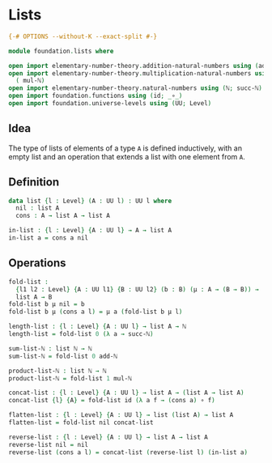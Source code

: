 # Lists

```agda
{-# OPTIONS --without-K --exact-split #-}

module foundation.lists where

open import elementary-number-theory.addition-natural-numbers using (add-ℕ)
open import elementary-number-theory.multiplication-natural-numbers using
  ( mul-ℕ)
open import elementary-number-theory.natural-numbers using (ℕ; succ-ℕ)
open import foundation.functions using (id; _∘_)
open import foundation.universe-levels using (UU; Level)
```

## Idea

The type of lists of elements of a type `A` is defined inductively, with an empty list and an operation that extends a list with one element from `A`.

## Definition

```agda
data list {l : Level} (A : UU l) : UU l where
  nil : list A
  cons : A → list A → list A

in-list : {l : Level} {A : UU l} → A → list A
in-list a = cons a nil
```

## Operations

```agda
fold-list :
  {l1 l2 : Level} {A : UU l1} {B : UU l2} (b : B) (μ : A → (B → B)) →
  list A → B
fold-list b μ nil = b
fold-list b μ (cons a l) = μ a (fold-list b μ l)

length-list : {l : Level} {A : UU l} → list A → ℕ
length-list = fold-list 0 (λ a → succ-ℕ)

sum-list-ℕ : list ℕ → ℕ
sum-list-ℕ = fold-list 0 add-ℕ

product-list-ℕ : list ℕ → ℕ
product-list-ℕ = fold-list 1 mul-ℕ

concat-list : {l : Level} {A : UU l} → list A → (list A → list A)
concat-list {l} {A} = fold-list id (λ a f → (cons a) ∘ f)

flatten-list : {l : Level} {A : UU l} → list (list A) → list A
flatten-list = fold-list nil concat-list

reverse-list : {l : Level} {A : UU l} → list A → list A
reverse-list nil = nil
reverse-list (cons a l) = concat-list (reverse-list l) (in-list a)
```
